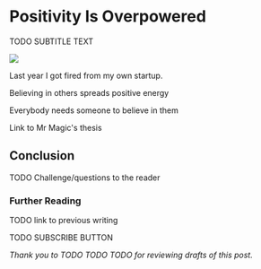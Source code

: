 <!------------------------- REFERENCE LINKS BLOCK ----------------------------------->
[TODO]: some-link
<!----------------------- END REFERENCE LINKS BLOCK --------------------------------->

Positivity Is Overpowered
=========================
TODO SUBTITLE TEXT

![](./images/image.png)

Last year I got fired from my own startup.

Believing in others spreads positive energy

Everybody needs someone to believe in them

Link to Mr Magic's thesis

Conclusion
----------
TODO Challenge/questions to the reader

### Further Reading

TODO link to previous writing

TODO SUBSCRIBE BUTTON

_Thank you to TODO TODO TODO for reviewing drafts of this post._

<!------------------ IG POST DESCRIPTION --------------------->
<!--
TODO

🐒 Full article at link in bio.
-->

<!-------------------- IG STORY TEXT ------------------------->
<!--
TODO
-->
